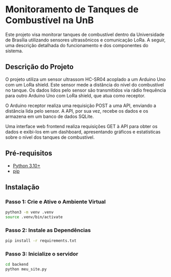 # Monitoramento de Tanques de Combustível na UnB

Este projeto visa monitorar tanques de combustível dentro da Universidade de Brasília utilizando sensores ultrassônicos e comunicação LoRa. A seguir, uma descrição detalhada do funcionamento e dos componentes do sistema.

## Descrição do Projeto

O projeto utiliza um sensor ultrassom HC-SR04 acoplado a um Arduino Uno com um LoRa shield. Este sensor mede a distância do nível do combustível no tanque. Os dados lidos pelo sensor são transmitidos via rádio frequência para outro Arduino Uno com LoRa shield, que atua como receptor.

O Arduino receptor realiza uma requisição POST a uma API, enviando a distância lida pelo sensor. A API, por sua vez, recebe os dados e os armazena em um banco de dados SQLite.

Uma interface web frontend realiza requisições GET à API para obter os dados e exibi-los em um dashboard, apresentando gráficos e estatísticas sobre o nível dos tanques de combustível.

## Pré-requisitos

- [Python 3.10+](https://www.python.org/downloads/)
- [pip](https://pip.pypa.io/en/stable/installation/)

## Instalação

### Passo 1: Crie e Ative o Ambiente Virtual

```bash
python3 -m venv .venv
source .venv/bin/activate
```

### Passo 2: Instale as Dependências

```bash
pip install -r requirements.txt
```

### Passo 3: Inicialize o servidor

```bash
cd backend
python meu_site.py
```




